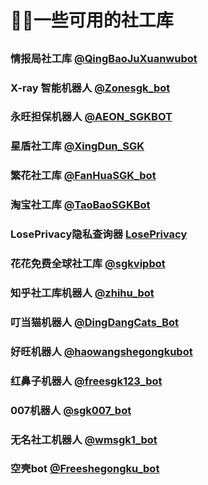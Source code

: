 ﻿# 🕵️‍♂️一些可用的社工库

##

### 情报局社工库 [@QingBaoJuXuanwubot](https://t.me/QingBaoJuXuanwubot?start=NTgzNzg1NTEy)

### X-ray 智能机器人 [@Zonesgk_bot](https://t.me/Zonesgk_bot?start=TZUYZTTPQ)

### 永旺担保机器人 [@AEON_SGKBOT](http://t.me/AEON_SGKBOT?start=UOB7rr06lzpwsxe)

### 星盾社工库 [@XingDun_SGK](https://t.me/XingDun6Bot?start=1gxMd0h)

### 繁花社工库 [@FanHuaSGK_bot](https://t.me/FanHuaSGK_bot?start=FanHua_THSOEZRS)

### 淘宝社工库 [@TaoBaoSGKBot](https://t.me/TaoBaoSGKBot?start=nU7dXx)

### LosePrivacy隐私查询器 [LosePrivacy](https://loseprivacy.sbs?lp=NDMzNDM1)

### 花花免费全球社工库 [@sgkvipbot](https://t.me/sgkvipbot?start=vip_1206966)

### 知乎社工库机器人 [@zhihu_bot](https://t.me/zhihu_bot?start=ZHIHU_RZICPQRJ)

### 叮当猫机器人 [@DingDangCats_Bot](https://t.me/DingDangCats_Bot?start=d4467f61aad02995)

### 好旺机器人 [@haowangshegongkubot](https://t.me/haowangshegongkubot?start=A2JV3Y2FG8CZSPTFOVNHS)

### 红鼻子机器人 [@freesgk123_bot](https://t.me/freesgk123_bot?start=0BJW6KAQ)

### 007机器人 [@sgk007_bot](https://t.me/sgk007_bot?start=NTgzNzg1NTEy)

### 无名社工机器人 [@wmsgk1_bot](https://t.me/wmsgk1_bot?start=583785512)

### 空壳bot [@Freeshegongku_bot](https://t.me/Freeshegongku_bot?start=5837855121mwktg)
